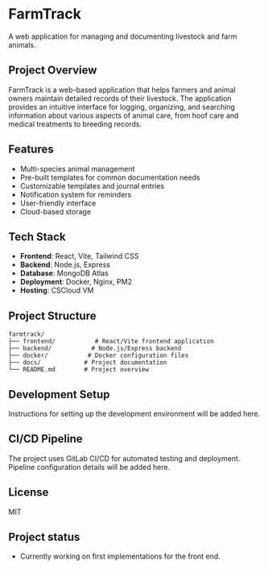 # FarmTrack

A web application for managing and documenting livestock and farm animals.

## Project Overview

FarmTrack is a web-based application that helps farmers and animal owners maintain detailed records of their livestock. The application provides an intuitive interface for logging, organizing, and searching information about various aspects of animal care, from hoof care and medical treatments to breeding records.

## Features

- Multi-species animal management
- Pre-built templates for common documentation needs
- Customizable templates and journal entries
- Notification system for reminders
- User-friendly interface
- Cloud-based storage

## Tech Stack

- **Frontend**: React, Vite, Tailwind CSS
- **Backend**: Node.js, Express
- **Database**: MongoDB Atlas
- **Deployment**: Docker, Nginx, PM2
- **Hosting**: CSCloud VM

## Project Structure

```
farmtrack/
├── frontend/           # React/Vite frontend application
├── backend/           # Node.js/Express backend
├── docker/           # Docker configuration files
├── docs/            # Project documentation
└── README.md        # Project overview
```

## Development Setup

Instructions for setting up the development environment will be added here.

## CI/CD Pipeline

The project uses GitLab CI/CD for automated testing and deployment. Pipeline configuration details will be added here.

## License
MIT

## Project status
- Currently working on first implementations for the front end.